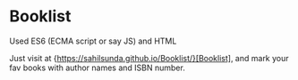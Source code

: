 # Booklist
 
Used ES6 (ECMA script or say JS) and HTML

Just visit at {https://sahilsunda.github.io/Booklist/}[Booklist], and mark your fav books with author names and ISBN number.
